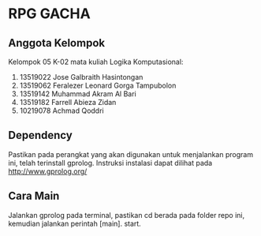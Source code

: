 # RPG GACHA
## Anggota Kelompok
Kelompok 05 K-02 mata kuliah Logika Komputasional:
1. 13519022 Jose Galbraith Hasintongan	
2. 13519062	Feralezer Leonard Gorga Tampubolon	
3. 13519142	Muhammad Akram Al Bari
4. 13519182	Farrell Abieza Zidan	
5. 10219078 Achmad Qoddri	
## Dependency
Pastikan pada perangkat yang akan digunakan untuk menjalankan program ini, telah terinstall gprolog. Instruksi instalasi dapat dilihat pada
http://www.gprolog.org/
## Cara Main
Jalankan gprolog pada terminal, pastikan cd berada pada folder repo ini, kemudian jalankan perintah
[main].
start.
